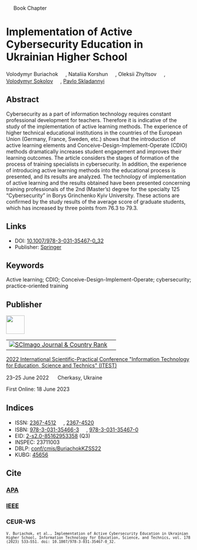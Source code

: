 <img src="/icons/lock.svg" width="16" height="16"> Book Chapter

# Implementation of Active Cybersecurity Education in Ukrainian Higher School

Volodymyr Buriachok <a href="https://orcid.org/0000-0002-4055-1494" target="_blank"><img src="/icons/orcid.svg" width="16" height="16"></a>,
Nataliia Korshun <a href="https://orcid.org/0000-0003-2908-970X" target="_blank"><img src="/icons/orcid.svg" width="16" height="16"></a>,
Oleksii Zhyltsov <a href="https://orcid.org/0000-0002-7253-5990" target="_blank"><img src="/icons/orcid.svg" width="16" height="16"></a>,
<a href="https://volodymyr-sokolov.github.io/">Volodymyr Sokolov</a> <a href="https://orcid.org/0000-0002-9349-7946" target="_blank"><img src="/icons/orcid.svg" width="16" height="16"></a>,
<a href="/">Pavlo Skladannyi</a> <a href="https://orcid.org/0000-0002-7775-6039" target="_blank"><img src="/icons/orcid.svg" width="16" height="16"></a>

## Abstract

Cybersecurity as a part of information technology requires constant professional development for teachers. Therefore it is indicative of the study of the implementation of active learning methods. The experience of higher technical educational institutions in the countries of the European Union (Germany, France, Sweden, etc.) shows that the introduction of active learning elements and Conceive-Design-Implement-Operate (CDIO) methods dramatically increases student engagement and improves their learning outcomes. The article considers the stages of formation of the process of training specialists in cybersecurity. In addition, the experience of introducing active learning methods into the educational process is presented, and its results are analyzed. The technology of implementation of active learning and the results obtained have been presented concerning training professionals of the 2nd (Master’s) degree for the specialty 125 “Cybersecurity” in Borys Grinchenko Kyiv University. These actions are confirmed by the study results of the average score of graduate students, which has increased by three points from 76.3 to 79.3.

## Links

* DOI: [10.1007/978-3-031-35467-0_32](https://doi.org/10.1007/978-3-031-35467-0_32) 
* Publisher: [Springer](https://link.springer.com/chapter/10.1007/978-3-031-35467-0_32) 

## Keywords

Active learning; CDIO; Conceive-Design-Implement-Operate; cybersecurity; practice-oriented training

## Publisher

<img src="/icons/springer.svg" height="50">

<table>
<tr>
<td>
<a href="https://www.scimagojr.com/journalsearch.php?q=21100975545&amp;tip=sid&amp;exact=no" title="SCImago Journal &amp; Country Rank"><img border="0" src="https://corsproxy.io/?https://www.scimagojr.com/journal_img.php?id=21100975545" alt="SCImago Journal &amp; Country Rank"  /></a>
</td>
<td style="text-align: left;">
<span class="__dimensions_badge_embed__" data-doi="10.1007/978-3-031-35467-0_32" data-hide-zero-citations="true"></span><script async src="https://badge.dimensions.ai/badge.js" charset="utf-8"></script>
</td>
</tr>
</table>

[2022 International Scientific-Practical Conference "Information Technology for Education, Science and Technics" (ITEST)](https://link.springer.com/book/10.1007/978-3-031-35467-0)

23–25 June 2022 <img src="/icons/location-pin.svg" width="16" height="16"> Cherkasy, Ukraine

First Online: 18 June 2023

## Indices

* ISSN: [2367-4512](https://portal.issn.org/resource/ISSN/2367-4512) <img src="/icons/print.svg" width="16" height="16">, [2367-4520](https://portal.issn.org/resource/ISSN/2367-4520) <img src="/icons/online.svg" width="16" height="16">
* ISBN: [978-3-031-35466-3](https://isbnsearch.org/isbn/978-3-031-35466-3) <img src="/icons/print.svg" width="16" height="16">, [978-3-031-35467-0](https://isbnsearch.org/isbn/978-3-031-35467-0) <img src="/icons/online.svg" width="16" height="16">
* EID: [2-s2.0-85162953358](http://www.scopus.com/record/display.url?origin=inward&eid=2-s2.0-85162953358) (Q3)
* INSPEC: 23711003
* DBLP: [conf/cmis/BuriachokKZSS22](https://dblp.org/rec/conf/itest/BuriachokKZSS22)
* KUBG: [45656](http://elibrary.kubg.edu.ua/id/eprint/45656/)

## Cite

### [APA](https://citation.crosscite.org/format?doi=10.1007/978-3-031-35467-0_32&style=apa&lang=en-US)

### [IEEE](https://citation.crosscite.org/format?doi=10.1007/978-3-031-35467-0_32&style=ieee&lang=en-US)

### CEUR-WS

<small>`V. Buriachok, et al., Implementation of Active Cybersecurity Education in Ukrainian Higher School, Information Technology for Education, Science, and Technics, vol. 178 (2023) 533–551. doi: 10.1007/978-3-031-35467-0_32.`</small>
